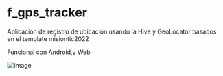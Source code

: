 # f_gps_tracker

Aplicación de registro de ubicación usando la Hive y GeoLocator basados en el template misiontic2022


Funcional con Android,y Web

![image](https://imgur.com/xeHuon6)

